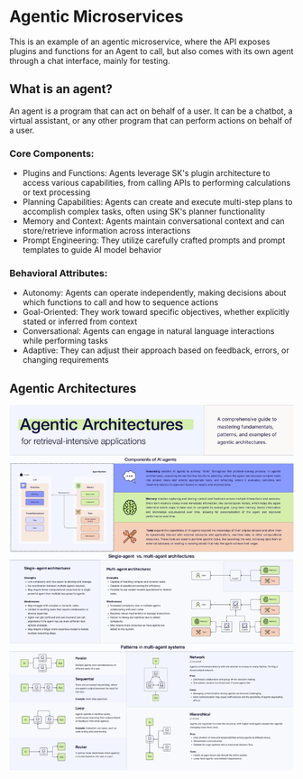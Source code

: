 # Agentic Microservices

This is an example of an agentic microservice, where the API exposes plugins and functions for an Agent to call, but also comes with its own
agent through a chat interface, mainly for testing.

## What is an agent?

An agent is a program that can act on behalf of a user. It can be a chatbot, a virtual assistant, or any other program that can perform actions on behalf of a user. 

### Core Components:

- Plugins and Functions: Agents leverage SK's plugin architecture to access various capabilities, from calling APIs to performing calculations or text processing
- Planning Capabilities: Agents can create and execute multi-step plans to accomplish complex tasks, often using SK's planner functionality
- Memory and Context: Agents maintain conversational context and can store/retrieve information across interactions
- Prompt Engineering: They utilize carefully crafted prompts and prompt templates to guide AI model behavior

### Behavioral Attributes:

- Autonomy: Agents can operate independently, making decisions about which functions to call and how to sequence actions
- Goal-Oriented: They work toward specific objectives, whether explicitly stated or inferred from context
- Conversational: Agents can engage in natural language interactions while performing tasks
- Adaptive: They can adjust their approach based on feedback, errors, or changing requirements

## Agentic Architectures

<img src="./agentic_architectures.jpeg" alt="Agentic Architectures">